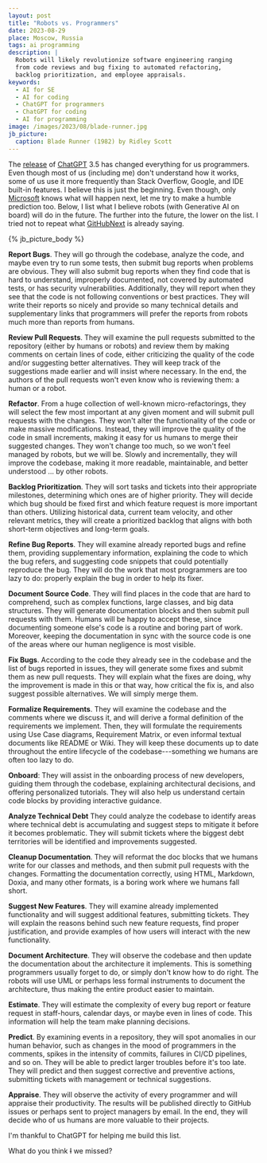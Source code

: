 ```yaml
---
layout: post
title: "Robots vs. Programmers"
date: 2023-08-29
place: Moscow, Russia
tags: ai programming
description: |
  Robots will likely revolutionize software engineering ranging 
  from code reviews and bug fixing to automated refactoring, 
  backlog prioritization, and employee appraisals.
keywords:
  - AI for SE
  - AI for coding
  - ChatGPT for programmers
  - ChatGPT for coding
  - AI for programming
image: /images/2023/08/blade-runner.jpg
jb_picture:
  caption: Blade Runner (1982) by Ridley Scott
---
```


The [release](https://venturebeat.com/ai/openai-debuts-chatgpt-and-gpt-3-5-series-as-gpt-4-rumors-fly/) 
of [ChatGPT](https://chat.openai.com/) 3.5 has changed everything for us programmers. 
Even though most of us (including me) don't understand how it works, 
some of us use it more frequently than Stack Overflow, Google, and IDE built-in features. 
I believe this is just the beginning. Even though, only [Microsoft](https://www.githubnext.com) 
knows what will happen next, let me try to make a humble prediction too. 
Below, I list what I believe robots (with Generative AI on board) will do in the future.
The further into the future, the lower on the list.
I tried not to repeat what [GitHubNext](https://www.githubnext.com) is already saying. 

<!--more-->

{% jb_picture_body %}

**Report Bugs**. They will go through the codebase, analyze the code, and maybe
  even try to run some tests, then submit bug reports when problems are
  obvious. They will also submit bug reports when they find code that is hard
  to understand, improperly documented, not covered by automated tests, or has security vulnerabilities.
  Additionally, they will report when they see that the code is not following
  conventions or best practices. They will write their reports so nicely and
  provide so many technical details and supplementary links that programmers
  will prefer the reports from robots much more than reports from humans.

**Review Pull Requests**. They will examine the pull requests submitted to the
  repository (either by humans or robots) and review them by making comments on
  certain lines of code, either criticizing the quality of the code and/or
  suggesting better alternatives. They will keep track of the suggestions made
  earlier and will insist where necessary. In the end, the authors of the pull
  requests won't even know who is reviewing them: a human or a robot.

**Refactor**. From a huge collection of well-known micro-refactorings, they will
  select the few most important at any given moment and will submit pull
  requests with the changes. They won't alter the functionality of the code or
  make massive modifications. Instead, they will improve the quality of the
  code in small increments, making it easy for us humans to merge their
  suggested changes. They won't change too much, so we won't feel managed by
  robots, but we will be. Slowly and incrementally, they will improve the
  codebase, making it more readable, maintainable, and better understood ...
  by other robots.

**Backlog Prioritization**. They will sort tasks and tickets into their
  appropriate milestones, determining which ones are of higher priority. They
  will decide which bug should be fixed first and which feature request is more
  important than others. Utilizing historical data, current team velocity, and
  other relevant metrics, they will create a prioritized backlog that aligns
  with both short-term objectives and long-term goals.

**Refine Bug Reports**. They will examine already reported bugs and refine them,
  providing supplementary information, explaining the code to which the bug
  refers, and suggesting code snippets that could potentially reproduce the
  bug. They will do the work that most programmers are too lazy to do: properly
  explain the bug in order to help its fixer.

**Document Source Code**. They will find places in the code that are hard to
  comprehend, such as complex functions, large classes, and big data
  structures. They will generate documentation blocks and then submit pull
  requests with them. Humans will be happy to accept these, since documenting
  someone else's code is a routine and boring part of work. Moreover, keeping
  the documentation in sync with the source code is one of the areas where our
  human negligence is most visible.

**Fix Bugs**. According to the code they already see in the codebase and the
  list of bugs reported in issues, they will generate some fixes and submit
  them as new pull requests. They will explain what the fixes are doing, why
  the improvement is made in this or that way, how critical the fix is, and
  also suggest possible alternatives. We will simply merge them.

**Formalize Requirements**. They will examine the codebase and the comments
  where we discuss it, and will derive a formal definition of the requirements
  we implement. Then, they will formulate the requirements using Use Case
  diagrams, Requirement Matrix, or even informal textual documents like README
  or Wiki. They will keep these documents up to date throughout the entire
  lifecycle of the codebase---something we humans are often too lazy to do.

**Onboard**: 
  They will assist in the onboarding process of new developers, 
  guiding them through the codebase, explaining architectural decisions, 
  and offering personalized tutorials. They will also help us understand
  certain code blocks by providing interactive guidance.

**Analyze Technical Debt**
  They could analyze the codebase to identify areas where technical debt is 
  accumulating and suggest steps to mitigate it before it becomes problematic.
  They will submit tickets where the biggest debt territories will be
  identified and improvements suggested.

**Cleanup Documentation**.
  They will reformat the doc blocks that we humans write for our classes
  and methods, and then submit pull requests with the changes. 
  Formatting the documentation correctly, using HTML, Markdown, Doxia,
  and many other formats, is a boring work where we humans fall short.

**Suggest New Features**. They will examine already implemented functionality
  and will suggest additional features, submitting tickets. They will explain
  the reasons behind such new feature requests, find proper justification, and
  provide examples of how users will interact with the new functionality.

**Document Architecture**. They will observe the codebase and then update the
  documentation about the architecture it implements. This is something
  programmers usually forget to do, or simply don't know how to do right. The
  robots will use UML or perhaps less formal instruments to document the
  architecture, thus making the entire product easier to maintain.

**Estimate**. They will estimate the complexity of every bug report or feature
  request in staff-hours, calendar days, or maybe even in lines of code. This
  information will help the team make planning decisions.

**Predict**. By examining events in a repository, they will spot anomalies in
  our human behavior, such as changes in the mood of programmers in the
  comments, spikes in the intensity of commits, failures in CI/CD pipelines,
  and so on. They will be able to predict larger troubles before it's too late.
  They will predict and then suggest corrective and preventive actions,
  submitting tickets with management or technical suggestions.

**Appraise**. They will observe the activity of every programmer and will
  appraise their productivity. The results will be published directly to GitHub
  issues or perhaps sent to project managers by email. In the end,
  they will decide who of us humans are more valuable to their projects.

I'm thankful to ChatGPT for helping me build this list.

What do you think ~~I~~ we missed?

